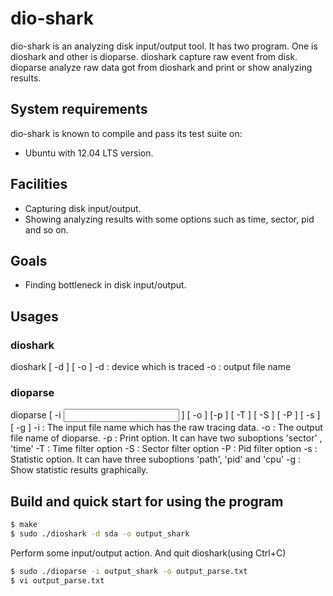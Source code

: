 # dio-shark

dio-shark is an analyzing disk input/output tool. It has two program. One is dioshark and other is dioparse. dioshark capture raw event from disk. dioparse analyze raw data got from dioshark and print or show analyzing results.

## System requirements
dio-shark is known to compile and pass its test suite on:

* Ubuntu with 12.04 LTS version.

## Facilities
* Capturing disk input/output.
* Showing analyzing results with some options such as time, sector, pid and so on.

## Goals
* Finding bottleneck in disk input/output.

## Usages
### dioshark
dioshark [ -d <device> ] [ -o <outfile> ]
-d : device which is traced
-o : output file name

### dioparse
dioparse [ -i <input> ] [ -o <output> ] [-p <print> ] [ -T <time filter> ] [ -S <sector filter> ] [ -P <pid filter> ] [ -s <statistic> ] [ -g ]
-i : The input file name which has the raw tracing data.
-o : The output file name of dioparse.
-p : Print option. It can have two suboptions 'sector' , 'time'
-T : Time filter option
-S : Sector filter option
-P : Pid filter option
-s : Statistic option. It can have three suboptions 'path', 'pid' and 'cpu'
-g : Show statistic results graphically.


## Build and quick start for using the program

```bash
$ make
$ sudo ./dioshark -d sda -o output_shark
```

Perform some input/output action.
And quit dioshark(using Ctrl+C)

```bash
$ sudo ./dioparse -i output_shark -o output_parse.txt
$ vi output_parse.txt
```
